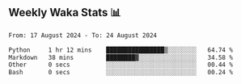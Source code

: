 ## Weekly Waka Stats 📊
<!--START_SECTION:waka-->

```txt
From: 17 August 2024 - To: 24 August 2024

Python     1 hr 12 mins    ████████████████▒░░░░░░░░   64.74 %
Markdown   38 mins         ████████▓░░░░░░░░░░░░░░░░   34.58 %
Other      0 secs          ░░░░░░░░░░░░░░░░░░░░░░░░░   00.44 %
Bash       0 secs          ░░░░░░░░░░░░░░░░░░░░░░░░░   00.24 %
```

<!--END_SECTION:waka-->

<!--

Here are some ideas to get you started:

- 🔭 I’m currently working on (way to add branches committed on)
- 🌱 I’m currently learning Web Frameworks and Machine Learning! (Lisp, JS (react & angular), Python, and __)
- 💬 Ask me about ...
- 📫 How to reach me: 
- 😄 Pronouns: He/Him/His
- ⚡ Fun fact: ...

that-recsys-lab
-->
